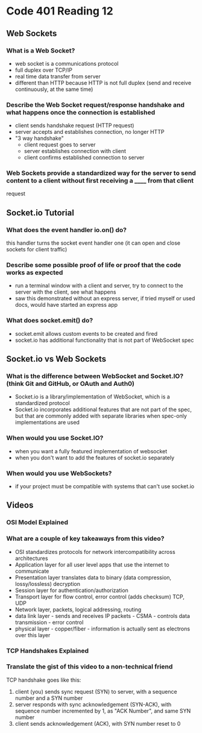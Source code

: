 # Code 401 Reading 12

## Web Sockets

### What is a Web Socket?

- web socket is a communications protocol
- full duplex over TCP/IP
- real time data transfer from server
- different than HTTP because HTTP is not full duplex (send and receive continuously, at the same time)

### Describe the Web Socket request/response handshake and what happens once the connection is established

- client sends handshake request (HTTP request)
- server accepts and establishes connection, no longer HTTP
- "3 way handshake"
  - client request goes to server
  - server establishes connection with client
  - client confirms established connection to server

### Web Sockets provide a standardized way for the server to send content to a client without first receiving a ____ from that client

request

## Socket.io Tutorial

### What does the event handler io.on() do?

this handler turns the socket event handler one (it can open and close sockets for client traffic)

### Describe some possible proof of life or proof that the code works as expected

- run a terminal window with a client and server, try to connect to the server with the client, see what happens
- saw this demonstrated without an express server, if tried myself or used docs, would have started an express app

### What does socket.emit() do?

- socket.emit allows custom events to be created and fired
- socket.io has additional functionality that is not part of WebSocket spec

## Socket.io vs Web Sockets

### What is the difference between WebSocket and Socket.IO? (think Git and GitHub, or OAuth and Auth0)

- Socket.io is a library/implementation of WebSocket, which is a standardized protocol
- Socket.io incorporates additional features that are not part of the spec, but that are commonly added with separate libraries when spec-only implementations are used

### When would you use Socket.IO?

- when you want a fully featured implementation of websocket
- when you don't want to add the features of socket.io separately

### When would you use WebSockets?

- if your project must be compatible with systems that can't use socket.io

## Videos

### OSI Model Explained

### What are a couple of key takeaways from this video?

- OSI standardizes protocols for network intercompatibility across architectures
- Application layer for all user level apps that use the internet to communicate
- Presentation layer translates data to binary (data compression, lossy/lossless) decryption
- Session layer for authentication/authorization
- Transport layer for flow control, error control (adds checksum) TCP, UDP
- Network layer, packets, logical addressing, routing
- data link layer - sends and receives IP packets - CSMA - controls data transmission - error control
- physical layer - copper/fiber - information is actually sent as electrons over this layer

### TCP Handshakes Explained

### Translate the gist of this video to a non-technical friend

TCP handshake goes like this:

1. client (you) sends sync request (SYN) to server, with a sequence number and a SYN number
2. server responds with sync acknowledgement (SYN-ACK), with sequence number incremented by 1, as "ACK Number", and same SYN number
3. client sends acknowledgement (ACK), with SYN number reset to 0
